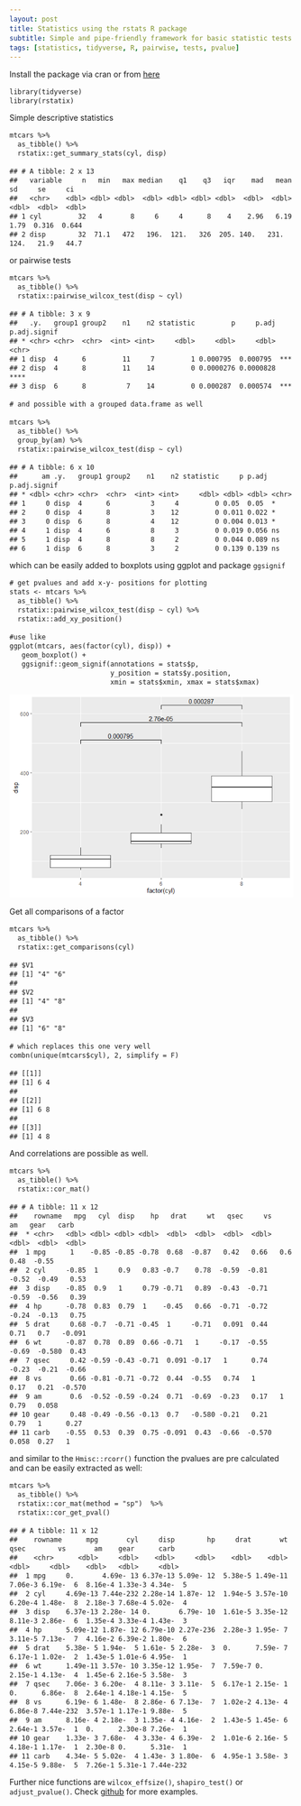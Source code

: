 ```yaml
---
layout: post
title: Statistics using the rstats R package
subtitle: Simple and pipe-friendly framework for basic statistic tests
tags: [statistics, tidyverse, R, pairwise, tests, pvalue]
---
```


Install the package via cran or from [here](https://github.com/kassambara/rstatix)


    library(tidyverse)
    library(rstatix)
	
Simple descriptive statistics

    mtcars %>% 
      as_tibble() %>% 
      rstatix::get_summary_stats(cyl, disp)

    ## # A tibble: 2 x 13
    ##   variable     n   min   max median    q1    q3   iqr    mad   mean     sd     se     ci
    ##   <chr>    <dbl> <dbl> <dbl>  <dbl> <dbl> <dbl> <dbl>  <dbl>  <dbl>  <dbl>  <dbl>  <dbl>
    ## 1 cyl         32   4       8     6     4      8    4    2.96   6.19   1.79  0.316  0.644
    ## 2 disp        32  71.1   472   196.  121.   326  205. 140.   231.   124.   21.9   44.7

or pairwise tests

    mtcars %>% 
      as_tibble() %>% 
      rstatix::pairwise_wilcox_test(disp ~ cyl)

    ## # A tibble: 3 x 9
    ##   .y.   group1 group2    n1    n2 statistic         p     p.adj p.adj.signif
    ## * <chr> <chr>  <chr>  <int> <int>     <dbl>     <dbl>     <dbl> <chr>       
    ## 1 disp  4      6         11     7         1 0.000795  0.000795  ***         
    ## 2 disp  4      8         11    14         0 0.0000276 0.0000828 ****        
    ## 3 disp  6      8          7    14         0 0.000287  0.000574  ***

    # and possible with a grouped data.frame as well

    mtcars %>% 
      as_tibble() %>% 
      group_by(am) %>% 
      rstatix::pairwise_wilcox_test(disp ~ cyl) 

    ## # A tibble: 6 x 10
    ##      am .y.   group1 group2    n1    n2 statistic     p p.adj p.adj.signif
    ## * <dbl> <chr> <chr>  <chr>  <int> <int>     <dbl> <dbl> <dbl> <chr>       
    ## 1     0 disp  4      6          3     4         0 0.05  0.05  *           
    ## 2     0 disp  4      8          3    12         0 0.011 0.022 *           
    ## 3     0 disp  6      8          4    12         0 0.004 0.013 *           
    ## 4     1 disp  4      6          8     3         0 0.019 0.056 ns          
    ## 5     1 disp  4      8          8     2         0 0.044 0.089 ns          
    ## 6     1 disp  6      8          3     2         0 0.139 0.139 ns

which can be easily added to boxplots using ggplot and package
`ggsignif`

    # get pvalues and add x-y- positions for plotting
    stats <- mtcars %>% 
      as_tibble() %>% 
      rstatix::pairwise_wilcox_test(disp ~ cyl) %>% 
      rstatix::add_xy_position()  

    #use like
    ggplot(mtcars, aes(factor(cyl), disp)) +
       geom_boxplot() +
       ggsignif::geom_signif(annotations = stats$p, 
                             y_position = stats$y.position, 
                             xmin = stats$xmin, xmax = stats$xmax)

![boxplot_with_pvalues](/assets/img/ggsignif-1.png)

Get all comparisons of a factor

    mtcars %>% 
      as_tibble() %>% 
      rstatix::get_comparisons(cyl)

    ## $V1
    ## [1] "4" "6"
    ## 
    ## $V2
    ## [1] "4" "8"
    ## 
    ## $V3
    ## [1] "6" "8"

    # which replaces this one very well
    combn(unique(mtcars$cyl), 2, simplify = F)

    ## [[1]]
    ## [1] 6 4
    ## 
    ## [[2]]
    ## [1] 6 8
    ## 
    ## [[3]]
    ## [1] 4 8

And correlations are possible as well.

    mtcars %>% 
      as_tibble() %>% 
      rstatix::cor_mat()

    ## # A tibble: 11 x 12
    ##    rowname   mpg   cyl  disp    hp   drat     wt   qsec     vs     am   gear   carb
    ##  * <chr>   <dbl> <dbl> <dbl> <dbl>  <dbl>  <dbl>  <dbl>  <dbl>  <dbl>  <dbl>  <dbl>
    ##  1 mpg      1    -0.85 -0.85 -0.78  0.68  -0.87   0.42   0.66   0.6    0.48  -0.55 
    ##  2 cyl     -0.85  1     0.9   0.83 -0.7    0.78  -0.59  -0.81  -0.52  -0.49   0.53 
    ##  3 disp    -0.85  0.9   1     0.79 -0.71   0.89  -0.43  -0.71  -0.59  -0.56   0.39 
    ##  4 hp      -0.78  0.83  0.79  1    -0.45   0.66  -0.71  -0.72  -0.24  -0.13   0.75 
    ##  5 drat     0.68 -0.7  -0.71 -0.45  1     -0.71   0.091  0.44   0.71   0.7   -0.091
    ##  6 wt      -0.87  0.78  0.89  0.66 -0.71   1     -0.17  -0.55  -0.69  -0.580  0.43 
    ##  7 qsec     0.42 -0.59 -0.43 -0.71  0.091 -0.17   1      0.74  -0.23  -0.21  -0.66 
    ##  8 vs       0.66 -0.81 -0.71 -0.72  0.44  -0.55   0.74   1      0.17   0.21  -0.570
    ##  9 am       0.6  -0.52 -0.59 -0.24  0.71  -0.69  -0.23   0.17   1      0.79   0.058
    ## 10 gear     0.48 -0.49 -0.56 -0.13  0.7   -0.580 -0.21   0.21   0.79   1      0.27 
    ## 11 carb    -0.55  0.53  0.39  0.75 -0.091  0.43  -0.66  -0.570  0.058  0.27   1

and similar to the `Hmisc::rcorr()` function the pvalues are pre
calculated and can be easily extracted as well:

    mtcars %>% 
      as_tibble() %>% 
      rstatix::cor_mat(method = "sp")  %>% 
      rstatix::cor_get_pval()

    ## # A tibble: 11 x 12
    ##    rowname      mpg       cyl     disp        hp     drat       wt     qsec        vs       am    gear      carb
    ##    <chr>      <dbl>     <dbl>    <dbl>     <dbl>    <dbl>    <dbl>    <dbl>     <dbl>    <dbl>   <dbl>     <dbl>
    ##  1 mpg     0.       4.69e- 13 6.37e-13 5.09e- 12  5.38e-5 1.49e-11  7.06e-3 6.19e-  6  8.16e-4 1.33e-3 4.34e-  5
    ##  2 cyl     4.69e-13 7.44e-232 2.28e-14 1.87e- 12  1.94e-5 3.57e-10  6.20e-4 1.48e-  8  2.18e-3 7.68e-4 5.02e-  4
    ##  3 disp    6.37e-13 2.28e- 14 0.       6.79e- 10  1.61e-5 3.35e-12  8.11e-3 2.86e-  6  1.35e-4 3.33e-4 1.43e-  3
    ##  4 hp      5.09e-12 1.87e- 12 6.79e-10 2.27e-236  2.28e-3 1.95e- 7  3.11e-5 7.13e-  7  4.16e-2 6.39e-2 1.80e-  6
    ##  5 drat    5.38e- 5 1.94e-  5 1.61e- 5 2.28e-  3  0.      7.59e- 7  6.17e-1 1.02e-  2  1.43e-5 1.01e-6 4.95e-  1
    ##  6 wt      1.49e-11 3.57e- 10 3.35e-12 1.95e-  7  7.59e-7 0.        2.15e-1 4.13e-  4  1.45e-6 2.16e-5 3.58e-  3
    ##  7 qsec    7.06e- 3 6.20e-  4 8.11e- 3 3.11e-  5  6.17e-1 2.15e- 1  0.      6.86e-  8  2.64e-1 4.18e-1 4.15e-  5
    ##  8 vs      6.19e- 6 1.48e-  8 2.86e- 6 7.13e-  7  1.02e-2 4.13e- 4  6.86e-8 7.44e-232  3.57e-1 1.17e-1 9.88e-  5
    ##  9 am      8.16e- 4 2.18e-  3 1.35e- 4 4.16e-  2  1.43e-5 1.45e- 6  2.64e-1 3.57e-  1  0.      2.30e-8 7.26e-  1
    ## 10 gear    1.33e- 3 7.68e-  4 3.33e- 4 6.39e-  2  1.01e-6 2.16e- 5  4.18e-1 1.17e-  1  2.30e-8 0.      5.31e-  1
    ## 11 carb    4.34e- 5 5.02e-  4 1.43e- 3 1.80e-  6  4.95e-1 3.58e- 3  4.15e-5 9.88e-  5  7.26e-1 5.31e-1 7.44e-232

Further nice functions are `wilcox_effsize()`, `shapiro_test()` or
`adjust_pvalue()`. Check
[github](https://github.com/kassambara/rstatix) for more examples.
